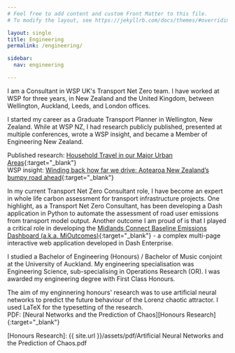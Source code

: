 ```yaml
---
# Feel free to add content and custom Front Matter to this file.
# To modify the layout, see https://jekyllrb.com/docs/themes/#overriding-theme-defaults

layout: single
title: Engineering
permalink: /engineering/

sidebar:
  nav: engineering

---
```


I am a Consultant in WSP UK's Transport Net Zero team.
I have worked at WSP for three years, in New Zealand and the United Kingdom, between Wellington, Auckland, Leeds, and London offices.

I started my career as a Graduate Transport Planner in Wellington, New Zealand. 
While at WSP NZ, I had research publicly published, presented at multiple conferences, wrote a WSP insight, and became a Member of Engineering New Zealand.

Published research: [Household Travel in our Major Urban Areas][NZTA Research]{:target="_blank"}\
WSP insight: [Winding back how far we drive: Aotearoa New Zealand’s bumpy road ahead][WSP Insight]{:target="_blank"}

In my current Transport Net Zero Consultant role, I have become an expert in whole life carbon assessment for transport infrastructure projects.
One highlight, as a Transport Net Zero Consultant, has been developing a Dash application in Python to automate the assessment of road user emissions from transport model output.
Another outcome I am proud of is that I played a critical role in developing the [Midlands Connect Baseline Emissions Dashboard (a.k.a. MiOutcomes)][MC Baseline]{:target="_blank"} - a complex multi-page interactive web application developed in Dash Enterprise.

I studied a Bachelor of Engineering (Honours) / Bachelor of Music conjoint at the University of Auckland.
My engineering specialisation was Engineering Science, sub-specialising in Operations Research (OR).
I was awarded my engineering degree with First Class Honours.

The aim of my enginnering honours' research was to use artificial neural networks to predict the future behaviour of the Lorenz chaotic attractor. I used LaTeX for the typesetting of the research.\
PDF: [Neural Networks and the Prediction of Chaos][Honours Research]{:target="_blank"}

[MC Baseline]: https://www.midlandsconnect.uk/projects/data/
[NZTA Research]: https://nzta.govt.nz/resources/household-travel-in-our-major-urban-areas
[WSP insight]: https://www.wsp.com/en-nz/insights/winding-back-how-far-we-drive
[Honours Research]: {{ site.url }}/assets/pdf/Artificial Neural Networks and the Prediction of Chaos.pdf